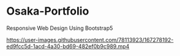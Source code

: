 # Osaka-Portfolio
Responsive Web Design Using Bootstrap5

https://user-images.githubusercontent.com/78113923/167278192-ed9fcc5d-1acd-4a30-bd69-482ef0b9c989.mp4

